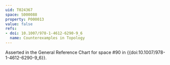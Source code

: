 ```yaml
---
uid: T024367
space: S000088
property: P000013
value: false
refs:
- doi: 10.1007/978-1-4612-6290-9_6
  name: Counterexamples in Topology
---
```


Asserted in the General Reference Chart for space #90 in
{{doi:10.1007/978-1-4612-6290-9_6}}.
